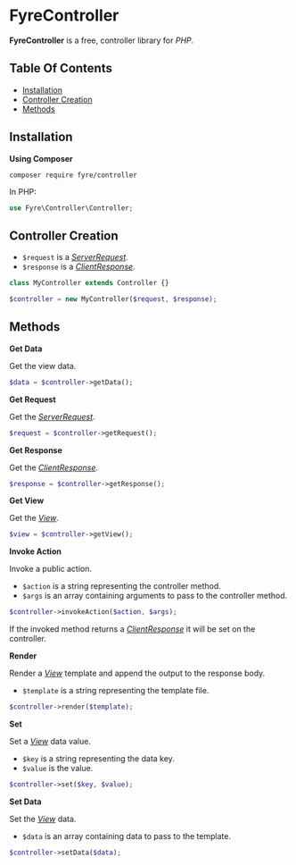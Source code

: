 # FyreController

**FyreController** is a free, controller library for *PHP*.


## Table Of Contents
- [Installation](#installation)
- [Controller Creation](#controller-creation)
- [Methods](#methods)



## Installation

**Using Composer**

```
composer require fyre/controller
```

In PHP:

```php
use Fyre\Controller\Controller;
```


## Controller Creation

- `$request` is a [*ServerRequest*](https://github.com/elusivecodes/FyreServer#server-requests).
- `$response` is a [*ClientResponse*](https://github.com/elusivecodes/FyreServer#client-responses).

```php
class MyController extends Controller {}

$controller = new MyController($request, $response);
```


## Methods

**Get Data**

Get the view data.

```php
$data = $controller->getData();
```

**Get Request**

Get the [*ServerRequest*](https://github.com/elusivecodes/FyreServer#server-requests).

```php
$request = $controller->getRequest();
```

**Get Response**

Get the [*ClientResponse*](https://github.com/elusivecodes/FyreServer#client-responses).

```php
$response = $controller->getResponse();
```

**Get View**

Get the [*View*](https://github.com/elusivecodes/FyreView).

```php
$view = $controller->getView();
```

**Invoke Action**

Invoke a public action.

- `$action` is a string representing the controller method.
- `$args` is an array containing arguments to pass to the controller method.

```php
$controller->invokeAction($action, $args);
```

If the invoked method returns a [*ClientResponse*](https://github.com/elusivecodes/FyreServer#client-responses) it will be set on the controller.

**Render**

Render a [*View*](https://github.com/elusivecodes/FyreView) template and append the output to the response body.

- `$template` is a string representing the template file.

```php
$controller->render($template);
```

**Set**

Set a [*View*](https://github.com/elusivecodes/FyreView) data value.

- `$key` is a string representing the data key.
- `$value` is the value.

```php
$controller->set($key, $value);
```

**Set Data**

Set the [*View*](https://github.com/elusivecodes/FyreView) data.

- `$data` is an array containing data to pass to the template.

```php
$controller->setData($data);
```